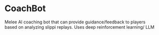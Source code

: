# CoachBot
Melee AI coaching bot that can provide guidance/feedback to players based on analyzing slippi replays. Uses deep reinforcement learning/ LLM
